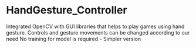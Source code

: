 # HandGesture_Controller
Integrated OpenCV with GUI libraries that helps to play games using hand gesture.
Controls and gesture movements can be changed according to our need
No training for model is required - Simpler version
